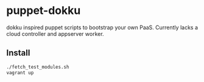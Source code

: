 puppet-dokku
============

dokku inspired puppet scripts to bootstrap your own PaaS. Currently lacks a cloud controller and appserver worker.

Install
-------

```bash
./fetch_test_modules.sh
vagrant up
```
